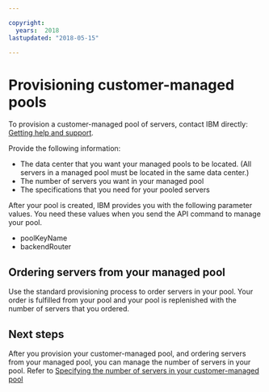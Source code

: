 ```yaml
---

copyright:
  years:  2018
lastupdated: "2018-05-15"

---
```



# Provisioning customer-managed pools

To provision a customer-managed pool of servers, contact IBM directly: [Getting help and support](../bare-metal/get-help-and-support.html).

Provide the following information:
* The data center that you want your managed pools to be located. (All servers in a managed pool must be located in the same data center.)
* The number of servers you want in your managed pool
* The specifications that you need for your pooled servers

After your pool is created, IBM provides you with the following parameter values. You need these values when you send the API command to manage your pool.
* poolKeyName
* backendRouter

## Ordering servers from your managed pool
Use the standard provisioning process to order servers in your pool. Your order is fulfilled from your pool and your pool is replenished with the number of servers that you ordered.

## Next steps

After you provision your customer-managed pool, and ordering servers from your managed pool, you can manage the number of servers in your pool. Refer to [Specifying the number of servers in your customer-managed pool](../bare-metal/managedPool_managing.html)
